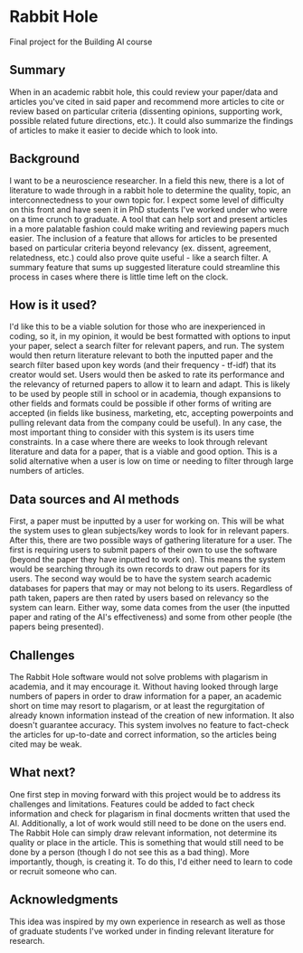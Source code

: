 
# Rabbit Hole 

Final project for the Building AI course

## Summary

When in an academic rabbit hole, this could review your paper/data and articles you've cited in said paper and recommend more articles to cite or review based on particular criteria (dissenting opinions, supporting work, possible related future directions, etc.). It could also summarize the findings of articles to make it easier to decide which to look into. 

## Background

I want to be a neuroscience researcher. In a field this new, there is a lot of literature to wade through in a rabbit hole to determine the quality, topic, an interconnectedness to your own topic for. I expect some level of difficulty on this front and have seen it in PhD students I've worked under who were on a time crunch to graduate. A tool that can help sort and present articles in a more palatable fashion could make writing and reviewing papers much easier. The inclusion of a feature that allows for articles to be presented based on particular criteria beyond relevancy (ex. dissent, agreement, relatedness, etc.) could also prove quite useful - like a search filter. A summary feature that sums up suggested literature could streamline this process in cases where there is little time left on the clock. 

## How is it used?

I'd like this to be a viable solution for those who are inexperienced in coding, so it, in my opinion, it would be best formatted with options to input your paper, select a search filter for relevant papers, and run. The system would then return literature relevant to both the inputted paper and the search filter based upon key words (and their frequency - tf-idf) that its creator would set. Users would then be asked to rate its performance and the relevancy of returned papers to allow it to learn and adapt. This is likely to be used by people still in school or in academia, though expansions to other fields and formats could be possible if other forms of writing are accepted (in fields like business, marketing, etc, accepting powerpoints and pulling relevant data from the company could be useful). In any case, the most important thing to consider with this system is its users time constraints. In a case where there are weeks to look through relevant literature and data for a paper, that is a viable and good option. This is a solid alternative when a user is low on time or needing to filter through large numbers of articles. 

## Data sources and AI methods

First, a paper must be inputted by a user for working on. This will be what the system uses to glean subjects/key words to look for in relevant papers. After this, there are two possible ways of gathering literature for a user. The first is requiring users to submit papers of their own to use the software (beyond the paper they have inputted to work on). This means the system would be searching through its own records to draw out papers for its users. The second way would be to have the system search academic databases for papers that may or may not belong to its users. Regardless of path taken, papers are then rated by users based on relevancy so the system can learn. Either way, some data comes from the user (the inputted paper and rating of the AI's effectiveness) and some from other people (the papers being presented). 

## Challenges

The Rabbit Hole software would not solve problems with plagarism in academia, and it may encourage it. Without having looked through large numbers of papers in order to draw information for a paper, an academic short on time may resort to plagarism, or at least the regurgitation of already known information instead of the creation of new information. It also doesn't guarantee accuracy. This system involves no feature to fact-check the articles for up-to-date and correct information, so the articles being cited may be weak. 

## What next?

One first step in moving forward with this project would be to address its challenges and limitations. Features could be added to fact check information and check for plagarism in final docments written that used the AI. Additionally, a lot of work would still need to be done on the users end. The Rabbit Hole can simply draw relevant information, not determine its quality or place in the article. This is something that would still need to be done by a person (though I do not see this as a bad thing). More importantly, though, is creating it. To do this, I'd either need to learn to code or recruit someone who can.


## Acknowledgments

This idea was inspired by my own experience in research as well as those of graduate students I've worked under in finding relevant literature for research. 
